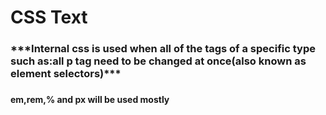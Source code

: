 # CSS Text



### **\*\*\*Internal css is used when all of the tags of a specific type such as:all p tag need to be changed at once(also known as element selectors)\*\*\***

##### 

#### em,rem,% and px will be used mostly

